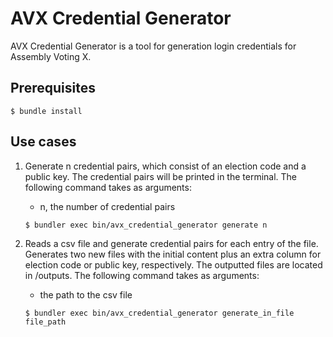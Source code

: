 # AVX Credential Generator

AVX Credential Generator is a tool for generation login credentials for Assembly Voting X.

## Prerequisites
```
$ bundle install
```

## Use cases
1. Generate n credential pairs, which consist of an election code and a public key. The credential pairs will be printed 
in the terminal. The following command takes as arguments:
   - n, the number of credential pairs
   ```
   $ bundler exec bin/avx_credential_generator generate n
   ```
    
2. Reads a csv file and generate credential pairs for each entry of the file. Generates two new files with the initial
content plus an extra column for election code or public key, respectively. The outputted files are located in /outputs.
The following command takes as arguments:
    - the path to the csv file
   ```
   $ bundler exec bin/avx_credential_generator generate_in_file file_path
   ```
